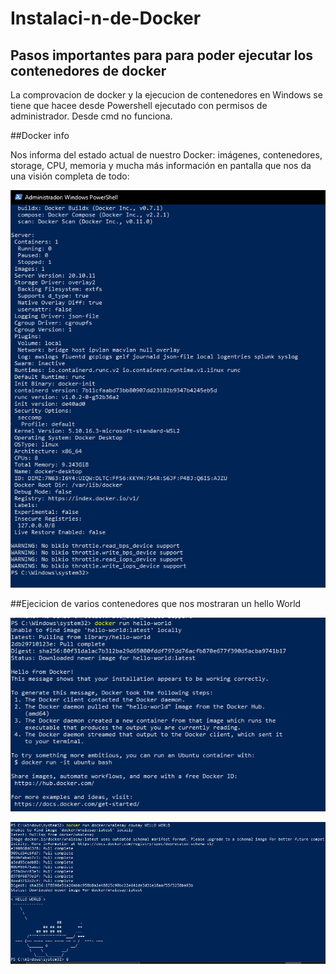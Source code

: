 # Instalaci-n-de-Docker

## Pasos importantes para para poder ejecutar los contenedores de docker

La comprovacion de docker y la ejecucion de contenedores en Windows se tiene que hacee desde Powershell ejecutado con permisos de administrador. Desde cmd no funciona.

##Docker info

Nos informa del estado actual de nuestro Docker: imágenes, contenedores, storage, CPU, memoria y mucha más información en pantalla que nos da una visión completa de todo:

![imagen](https://github.com/R4F31/Instalaci-n-de-Docker/blob/main/docker/1.PNG)

##Ejecicion de varios contenedores que nos mostraran un hello World

![imagen](https://github.com/R4F31/Instalaci-n-de-Docker/blob/main/docker/2.PNG)

![imagen](https://github.com/R4F31/Instalaci-n-de-Docker/blob/main/docker/3.PNG)

